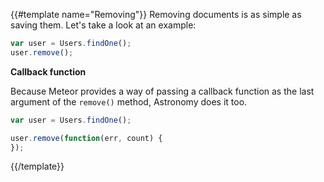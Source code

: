 {{#template name="Removing"}}
Removing documents is as simple as saving them. Let's take a look at an example:

```js
var user = Users.findOne();
user.remove();
```

**Callback function**

Because Meteor provides a way of passing a callback function as the last argument of the `remove()` method, Astronomy does it too.

```js
var user = Users.findOne();

user.remove(function(err, count) {
});
```
{{/template}}
